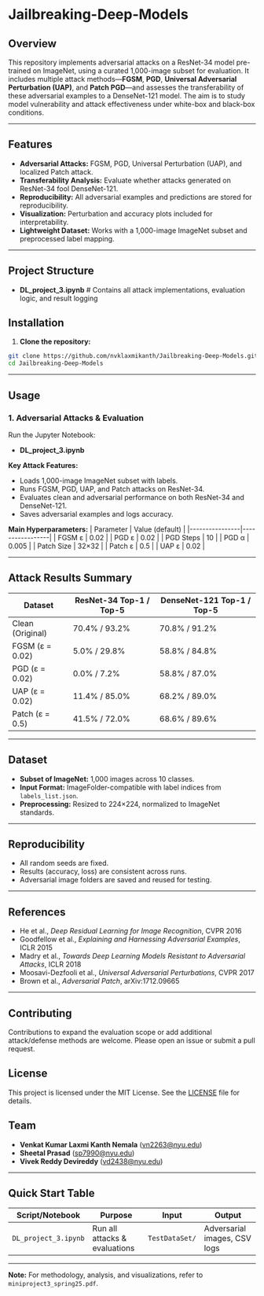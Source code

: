 # Jailbreaking-Deep-Models

## Overview

This repository implements adversarial attacks on a ResNet-34 model pre-trained on ImageNet, using a curated 1,000-image subset for evaluation. It includes multiple attack methods—**FGSM**, **PGD**, **Universal Adversarial Perturbation (UAP)**, and **Patch PGD**—and assesses the transferability of these adversarial examples to a DenseNet-121 model. The aim is to study model vulnerability and attack effectiveness under white-box and black-box conditions.

---

## Features

- **Adversarial Attacks:** FGSM, PGD, Universal Perturbation (UAP), and localized Patch attack.
- **Transferability Analysis:** Evaluate whether attacks generated on ResNet-34 fool DenseNet-121.
- **Reproducibility:** All adversarial examples and predictions are stored for reproducibility.
- **Visualization:** Perturbation and accuracy plots included for interpretability.
- **Lightweight Dataset:** Works with a 1,000-image ImageNet subset and preprocessed label mapping.

---

## Project Structure

- **DL_project_3.ipynb**  # Contains all attack implementations, evaluation logic, and result logging

## Installation

1. **Clone the repository:**

```bash
git clone https://github.com/nvklaxmikanth/Jailbreaking-Deep-Models.git
cd Jailbreaking-Deep-Models
```

---

## Usage

### 1. Adversarial Attacks & Evaluation

Run the Jupyter Notebook:

- **DL_project_3.ipynb**

**Key Attack Features:**
- Loads 1,000-image ImageNet subset with labels.
- Runs FGSM, PGD, UAP, and Patch attacks on ResNet-34.
- Evaluates clean and adversarial performance on both ResNet-34 and DenseNet-121.
- Saves adversarial examples and logs accuracy.

**Main Hyperparameters:**
| Parameter      | Value (default) |
|----------------|-----------------|
| FGSM ε         | 0.02            |
| PGD ε          | 0.02            |
| PGD Steps      | 10              |
| PGD α          | 0.005           |
| Patch Size     | 32×32           |
| Patch ε        | 0.5             |
| UAP ε          | 0.02            |

---

## Attack Results Summary

| Dataset              | ResNet-34 Top-1 / Top-5 | DenseNet-121 Top-1 / Top-5 |
|----------------------|--------------------------|-----------------------------|
| Clean (Original)     | 70.4% / 93.2%            | 70.8% / 91.2%               |
| FGSM (ε = 0.02)      | 5.0% / 29.8%             | 58.8% / 84.8%               |
| PGD (ε = 0.02)       | 0.0% / 7.2%              | 58.8% / 87.0%               |
| UAP (ε = 0.02)       | 11.4% / 85.0%            | 68.2% / 89.0%               |
| Patch (ε = 0.5)      | 41.5% / 72.0%            | 68.6% / 89.6%               |

---

## Dataset

- **Subset of ImageNet:** 1,000 images across 10 classes.
- **Input Format:** ImageFolder-compatible with label indices from `labels_list.json`.
- **Preprocessing:** Resized to 224×224, normalized to ImageNet standards.

---

## Reproducibility

- All random seeds are fixed.
- Results (accuracy, loss) are consistent across runs.
- Adversarial image folders are saved and reused for testing.

---

## References

- He et al., *Deep Residual Learning for Image Recognition*, CVPR 2016
- Goodfellow et al., *Explaining and Harnessing Adversarial Examples*, ICLR 2015
- Madry et al., *Towards Deep Learning Models Resistant to Adversarial Attacks*, ICLR 2018
- Moosavi-Dezfooli et al., *Universal Adversarial Perturbations*, CVPR 2017
- Brown et al., *Adversarial Patch*, arXiv:1712.09665

---

## Contributing

Contributions to expand the evaluation scope or add additional attack/defense methods are welcome. Please open an issue or submit a pull request.

## License

This project is licensed under the MIT License. See the [LICENSE](LICENSE) file for details.

## Team

- **Venkat Kumar Laxmi Kanth Nemala** (vn2263@nyu.edu)
- **Sheetal Prasad** (sp7990@nyu.edu)
- **Vivek Reddy Devireddy** (vd2438@nyu.edu)

---

## Quick Start Table

| Script/Notebook       | Purpose                         | Input                  | Output                     |
|-----------------------|----------------------------------|------------------------|----------------------------|
| `DL_project_3.ipynb`  | Run all attacks & evaluations    | `TestDataSet/`         | Adversarial images, CSV logs |

---

**Note:** For methodology, analysis, and visualizations, refer to `miniproject3_spring25.pdf`.
